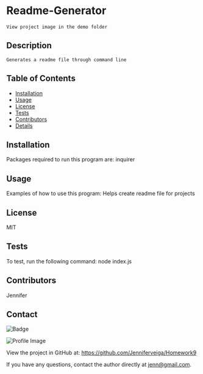 
  # Readme-Generator 
    
    View project image in the demo folder
  
  ## Description
    Generates a readme file through command line

  ## Table of Contents
  - [Installation](#installation)
  - [Usage](#usage)
  - [License](#license)
  - [Tests](#tests)
  - [Contributors](#contributors)
  - [Details](#details)

  ## Installation
  Packages required to run this program are: inquirer
  
  ## Usage
  Examples of how to use this program: Helps create readme file for projects

  ## License
  MIT

  ## Tests
  To test, run the following command: node index.js

  ## Contributors
  Jennifer

  ## Contact
  
![Badge](https://img.shields.io/badge/Github-Jennifer-4cbbb9) 
  
![Profile Image](https://github.com/Jennifer.png?size=50)
  
View the project in GitHub at: https://github.com/Jenniferveiga/Homework9
  
If you have any questions, contact the author directly at jenn@gmail.com.